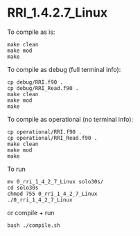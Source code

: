 # RRI_1.4.2.7_Linux

To compile as is:

~~~shell
make clean
make mod
make
~~~

To compile as debug (full terminal info):

~~~shell
cp debug/RRI.f90 .
cp debug/RRI_Read.f90 .
make clean
make mod
make
~~~

To compile as operational (no terminal info):

~~~shell
cp operational/RRI.f90 .
cp operational/RRI_Read.f90 .
make clean
make mod
make
~~~

To run

~~~shell
mv 0_rri_1_4_2_7_Linux solo30s/
cd solo30s
chmod 755 0_rri_1_4_2_7_Linux
./0_rri_1_4_2_7_Linux
~~~

or compile + run

~~~shell
bash ./compile.sh
~~~
